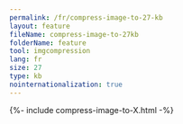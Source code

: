 ```yaml
---
permalink: /fr/compress-image-to-27-kb
layout: feature
fileName: compress-image-to-27kb
folderName: feature
tool: imgcompression
lang: fr
size: 27
type: kb
nointernationalization: true
---
```

{%- include compress-image-to-X.html -%}
      
